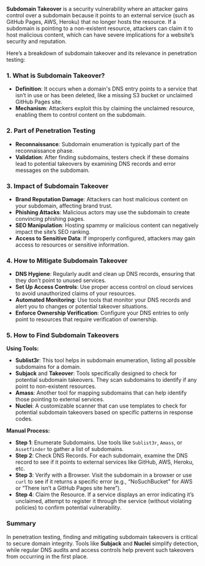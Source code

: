 **Subdomain Takeover** is a security vulnerability where an attacker gains control over a subdomain because it points to an external service (such as GitHub Pages, AWS, Heroku) that no longer hosts the resource. If a subdomain is pointing to a non-existent resource, attackers can claim it to host malicious content, which can have severe implications for a website’s security and reputation.

Here’s a breakdown of subdomain takeover and its relevance in penetration testing:

### 1. **What is Subdomain Takeover?**
   - **Definition**: It occurs when a domain's DNS entry points to a service that isn’t in use or has been deleted, like a missing S3 bucket or unclaimed GitHub Pages site.
   - **Mechanism**: Attackers exploit this by claiming the unclaimed resource, enabling them to control content on the subdomain.

### 2. **Part of Penetration Testing**
   - **Reconnaissance**: Subdomain enumeration is typically part of the reconnaissance phase.
   - **Validation**: After finding subdomains, testers check if these domains lead to potential takeovers by examining DNS records and error messages on the subdomain.

### 3. **Impact of Subdomain Takeover**
   - **Brand Reputation Damage**: Attackers can host malicious content on your subdomain, affecting brand trust.
   - **Phishing Attacks**: Malicious actors may use the subdomain to create convincing phishing pages.
   - **SEO Manipulation**: Hosting spammy or malicious content can negatively impact the site’s SEO ranking.
   - **Access to Sensitive Data**: If improperly configured, attackers may gain access to resources or sensitive information.

### 4. **How to Mitigate Subdomain Takeover**
   - **DNS Hygiene**: Regularly audit and clean up DNS records, ensuring that they don’t point to unused services.
   - **Set Up Access Controls**: Use proper access control on cloud services to avoid unauthorized claims of your resources.
   - **Automated Monitoring**: Use tools that monitor your DNS records and alert you to changes or potential takeover situations.
   - **Enforce Ownership Verification**: Configure your DNS entries to only point to resources that require verification of ownership.

### 5. **How to Find Subdomain Takeovers**
   **Using Tools:**
   - **Sublist3r**: This tool helps in subdomain enumeration, listing all possible subdomains for a domain.
   - **Subjack** and **Takeover**: Tools specifically designed to check for potential subdomain takeovers. They scan subdomains to identify if any point to non-existent resources.
   - **Amass**: Another tool for mapping subdomains that can help identify those pointing to external services.
   - **Nuclei**: A customizable scanner that can use templates to check for potential subdomain takeovers based on specific patterns in response codes.

   **Manual Process:**
   - **Step 1**: Enumerate Subdomains. Use tools like `Sublist3r`, `Amass`, or `Assetfinder` to gather a list of subdomains.
   - **Step 2**: Check DNS Records. For each subdomain, examine the DNS record to see if it points to external services like GitHub, AWS, Heroku, etc.
   - **Step 3**: Verify with a Browser. Visit the subdomain in a browser or use `curl` to see if it returns a specific error (e.g., “NoSuchBucket” for AWS or “There isn’t a GitHub Pages site here”).
   - **Step 4**: Claim the Resource. If a service displays an error indicating it’s unclaimed, attempt to register it through the service (without violating policies) to confirm potential vulnerability.

### Summary
In penetration testing, finding and mitigating subdomain takeovers is critical to secure domain integrity. Tools like **Subjack** and **Nuclei** simplify detection, while regular DNS audits and access controls help prevent such takeovers from occurring in the first place.
